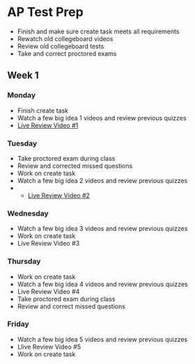 # AP Test Prep
- Finish and make sure create task meets all requirements
- Rewatch old collegeboard videos
- Review old collegeboard tests
- Take and correct proctored exams

## Week 1
### Monday
- Finish create task
- Watch a few big idea 1 videos and review previous quizzes
- [Live Review Video #1](https://www.youtube.com/watch?v=42LzqpaVbw8&t=462s)

### Tuesday
- Take proctored exam during class
- Review and corrected missed questions
- Work on create task
- Watch a few big idea 2 videos and review previous quizzes
- - [Live Review Video #2](https://www.youtube.com/watch?v=LzaGyahoieI)

### Wednesday
- Watch a few big idea 3 videos and review previous quizzes
- Work on create task
- Live Review Video #3

### Thursday
- Work on create task
- Watch a few big idea 4 videos and review previous quizzes
- Live Review Video #4
- Take proctored exam during class
- Review and correct missed questions

### Friday
- Watch a few big idea 5 videos and review previous quizzes
- Llive Review Video #5
- Work on create task
